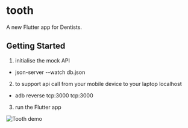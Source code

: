 # tooth

A new Flutter app for Dentists.

## Getting Started

1. initialise the mock API
- json-server --watch db.json

2. to support api call from your mobile device to your laptop localhost
- adb reverse tcp:3000 tcp:3000

3. run the Flutter app

![Tooth demo](tooth.gif)
